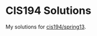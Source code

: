 # CIS194 Solutions

My solutions
for [cis194/spring13](http://www.seas.upenn.edu/~cis194/spring13/lectures.html).
